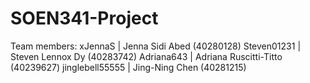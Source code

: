 # SOEN341-Project

Team members:
xJennaS | Jenna Sidi Abed (40280128) 
Steven01231 | Steven Lennox Dy (40283742)
Adriana643 | Adriana Ruscitti-Titto (40239627)
jinglebell55555 | Jing-Ning Chen (40281215)
